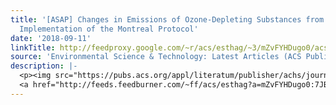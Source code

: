 ```yaml
---
title: '[ASAP] Changes in Emissions of Ozone-Depleting Substances from China Due to
  Implementation of the Montreal Protocol'
date: '2018-09-11'
linkTitle: http://feedproxy.google.com/~r/acs/esthag/~3/mZvFYHDugo0/acs.est.8b01280
source: 'Environmental Science & Technology: Latest Articles (ACS Publications)'
description: |-
  <p><img src="https://pubs.acs.org/appl/literatum/publisher/achs/journals/content/esthag/0/esthag.ahead-of-print/acs.est.8b01280/20180910/images/medium/es-2018-01280x_0005.gif" alt="TOC Graphic"/></p><div><cite>Environmental Science & Technology</cite></div><div>DOI: 10.1021/acs.est.8b01280</div><div class="feedflare">
  <a href="http://feeds.feedburner.com/~ff/acs/esthag?a=mZvFYHDugo0:7JBFTXsoagw:yIl2AUoC8zA"><img src="http://feeds.feedburner.com/~ff/acs/esthag?d=yIl2AUoC8zA" border="0"></img></a>
---
```

